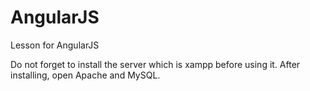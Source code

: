 # AngularJS
Lesson for AngularJS





Do not forget to install the server which is xampp before using it. After installing, open Apache and MySQL.
